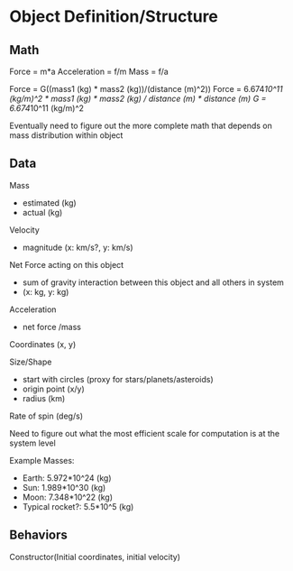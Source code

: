 # Object Definition/Structure

## Math

Force = m*a
Acceleration = f/m
Mass = f/a

Force = G((mass1 (kg) * mass2 (kg))/(distance (m)^2))
Force = 6.674*10^11 (kg/m)^2 * mass1 (kg) * mass2 (kg) / distance (m) * distance (m)
G = 6.674*10^11 (kg/m)^2

Eventually need to figure out the more complete math that depends on mass distribution within object

## Data

Mass

- estimated (kg)
- actual (kg)

Velocity

- magnitude (x: km/s?, y: km/s)

Net Force acting on this object

- sum of gravity interaction between this object and all others in system
- (x: kg, y: kg)

Acceleration

- net force /mass

Coordinates (x, y)

Size/Shape

- start with circles (proxy for stars/planets/asteroids)
- origin point (x/y)
- radius (km)

Rate of spin (deg/s)

Need to figure out what the most efficient scale for computation is at the system level

Example Masses:

* Earth: 5.972*10^24 (kg)
* Sun: 1.989*10^30 (kg)
* Moon: 7.348*10^22 (kg)
* Typical rocket?: 5.5*10^5 (kg)

## Behaviors

Constructor(Initial coordinates, initial velocity)
